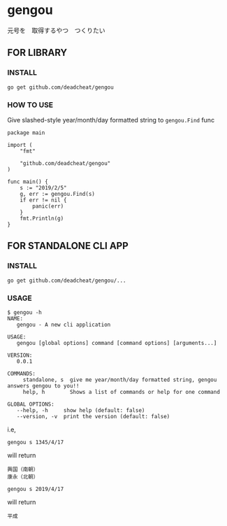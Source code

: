 # gengou
元号を　取得するやつ　つくりたい

## FOR LIBRARY
### INSTALL

```
go get github.com/deadcheat/gengou
```

### HOW TO USE

Give slashed-style year/month/day formatted string to `gengou.Find` func
```
package main

import (
	"fmt"

	"github.com/deadcheat/gengou"
)

func main() {
	s := "2019/2/5"
	g, err := gengou.Find(s)
	if err != nil {
		panic(err)
	}
	fmt.Println(g)
}

```

## FOR STANDALONE CLI APP

### INSTALL

```
go get github.com/deadcheat/gengou/...
```

### USAGE
```
$ gengou -h 
NAME:
   gengou - A new cli application

USAGE:
   gengou [global options] command [command options] [arguments...]

VERSION:
   0.0.1

COMMANDS:
     standalone, s  give me year/month/day formatted string, gengou answers gengou to you!!
     help, h        Shows a list of commands or help for one command

GLOBAL OPTIONS:
   --help, -h     show help (default: false)
   --version, -v  print the version (default: false)
```

i.e,
```
gengou s 1345/4/17
```
will return
```
興国（南朝）
康永（北朝）
```
```
gengou s 2019/4/17
```
will return
```
平成
```
